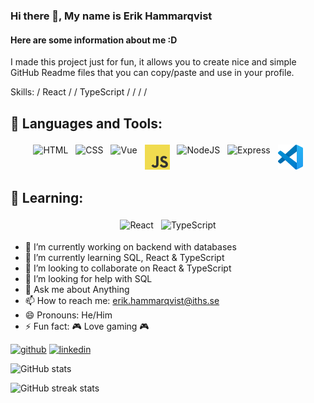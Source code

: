 ### Hi there 👋, My name is Erik Hammarqvist
#### Here are some information about me :D
I made this project just for fun, it allows you to create nice and simple GitHub Readme files that you can copy/paste and use in your profile.

Skills: 
             / React /  / TypeScript /  /  /  / 

## 🧰 Languages and Tools:
<p align="center">

<img src="https://cdn.jsdelivr.net/gh/devicons/devicon/icons/html5/html5-original.svg" alt="HTML" height="40" style="vertical-align:top; margin:4px" />
<img src="https://cdn.jsdelivr.net/gh/devicons/devicon/icons/css3/css3-original.svg" alt="CSS" height="40" style="vertical-align:top; margin:4px" />
<img src="https://cdn.jsdelivr.net/gh/devicons/devicon/icons/vuejs/vuejs-line.svg" alt="Vue" height="40" style="vertical-align:top; margin:4px" />
<img src="https://raw.githubusercontent.com/github/explore/80688e429a7d4ef2fca1e82350fe8e3517d3494d/topics/javascript/javascript.png" alt="Javascript" height="40" style="vertical-align:top; margin:4px">
<img src="https://cdn.jsdelivr.net/gh/devicons/devicon/icons/nodejs/nodejs-original-wordmark.svg" alt="NodeJS" height="40" style="vertical-align:top; margin:4px" />
<img src="https://cdn.jsdelivr.net/gh/devicons/devicon/icons/express/express-original-wordmark.svg" alt="Express" height="40" style="vertical-align:top; margin:4px" />
<img src="https://raw.githubusercontent.com/github/explore/80688e429a7d4ef2fca1e82350fe8e3517d3494d/topics/visual-studio-code/visual-studio-code.png" alt="VS Code" height="40" style="vertical-align:top; margin:4px">

</p>

## 📖 Learning:
<p align="center">

  <img src="https://cdn.jsdelivr.net/gh/devicons/devicon/icons/react/react-original.svg" alt="React" height="40" style="vertical-align:top; margin:4px"/>
  <img src="https://cdn.jsdelivr.net/gh/devicons/devicon/icons/typescript/typescript-original.svg" alt="TypeScript" height="40" style="vertical-align:top; margin:4px" />
</p>

- 🔭 I’m currently working on backend with databases 
- 🌱 I’m currently learning SQL, React & TypeScript 
- 👯 I’m looking to collaborate on React & TypeScript 
- 🤔 I’m looking for help with SQL 
- 💬 Ask me about Anything 
- 📫 How to reach me: erik.hammarqvist@iths.se 
- 😄 Pronouns: He/Him 
- ⚡ Fun fact: 🎮 Love gaming 🎮 


[<img src='https://cdn.jsdelivr.net/npm/simple-icons@3.0.1/icons/github.svg' alt='github' height='40'>](https://github.com/Atcheee)  [<img src='https://cdn.jsdelivr.net/npm/simple-icons@3.0.1/icons/linkedin.svg' alt='linkedin' height='40'>](https://www.linkedin.com/in/erik-hammarqvist-610aa7231/)  

![GitHub stats](https://github-readme-stats.vercel.app/api?username=Atcheee&show_icons=true)  

![GitHub streak stats](https://github-readme-streak-stats.herokuapp.com/?user=Atcheee)  

